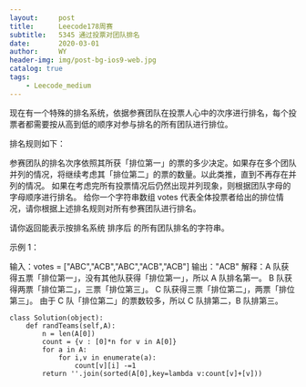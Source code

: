 ```yaml
---
layout:     post
title:      Leecode178周赛
subtitle:   5345 通过投票对团队排名
date:       2020-03-01
author:     WY
header-img: img/post-bg-ios9-web.jpg
catalog: true
tags:
    - Leecode_medium
---
```




现在有一个特殊的排名系统，依据参赛团队在投票人心中的次序进行排名，每个投票者都需要按从高到低的顺序对参与排名的所有团队进行排位。

排名规则如下：

参赛团队的排名次序依照其所获「排位第一」的票的多少决定。如果存在多个团队并列的情况，将继续考虑其「排位第二」的票的数量。以此类推，直到不再存在并列的情况。
如果在考虑完所有投票情况后仍然出现并列现象，则根据团队字母的字母顺序进行排名。
给你一个字符串数组 votes 代表全体投票者给出的排位情况，请你根据上述排名规则对所有参赛团队进行排名。

请你返回能表示按排名系统 排序后 的所有团队排名的字符串。

示例 1：

输入：votes = ["ABC","ACB","ABC","ACB","ACB"]
输出："ACB"
解释：A 队获得五票「排位第一」，没有其他队获得「排位第一」，所以 A 队排名第一。
B 队获得两票「排位第二」，三票「排位第三」。
C 队获得三票「排位第二」，两票「排位第三」。
由于 C 队「排位第二」的票数较多，所以 C 队排第二，B 队排第三。


```
class Solution(object):
    def randTeams(self,A):
        n = len(A[0])
        count = {v : [0]*n for v in A[0]}
        for a in A:
            for i,v in enumerate(a):
                count[v][i] -=1
        return ''.join(sorted(A[0],key=lambda v:count[v]+[v]))
```